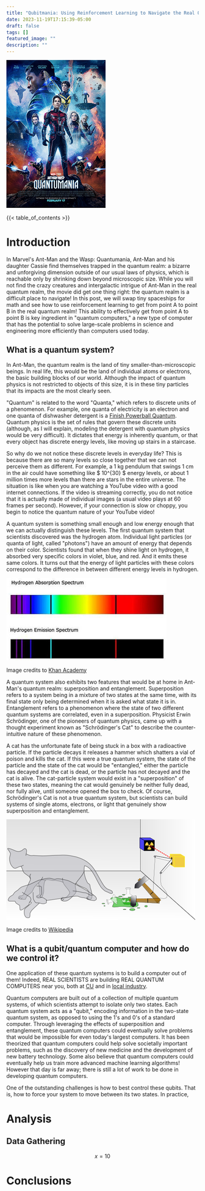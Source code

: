 ```yaml
---
title: "Qubitmania: Using Reinforcement Learning to Navigate the Real Quantum Realm "
date: 2023-11-19T17:15:39-05:00
draft: false
tags: []
featured_image: ""
description: ""
---
```



![Ant-Man Poster](images/ant_man_poster.jpg) 

{{< table_of_contents >}}

# Introduction


In Marvel's Ant-Man and the Wasp: Quantumania, Ant-Man and his daughter Cassie find themselves trapped in the quantum realm: a bizarre and unforgiving dimension outside of our usual laws of physics, which is reachable only by shrinking down beyond microscopic size. While you will not find the crazy creatures and intergalactic intrigue of Ant-Man in the real quantum realm, the movie did get one thing right: the quantum realm is a difficult place to navigate! In this post, we will swap tiny spaceships for math and see how to use reinforcement learning to get from point A to point B in the real quantum realm! This ability to effectively get from point A to point B is key ingredient in "quantum computers," a new type of computer that has the potential to solve large-scale problems in science and engineering more efficiently than computers used today.

<!-- ![Ant-Man Spaceship](images/quantumania_spaceship.jpg)  -->

## What is a quantum system?

In Ant-Man, the quantum realm is the land of tiny smaller-than-microscopic beings. In real life, this would be the land of individual atoms or electrons, the basic building blocks of our world. Although the impact of quantum physics is not restricted to objects of this size, it is in these tiny particles that its impacts are the most clearly seen.

"Quantum" is related to the word "Quanta," which refers to discrete units of a phenomenon. For example, one quanta of electricity is an electron and one quanta of dishwasher detergent is a [Finish Powerball Quantum](https://www.finishdishwashing.com/products/detergents/quantum-detergent/). Quantum physics is the set of rules that govern these discrete units (although, as I will explain, modeling the detergent with quantum physics would be very difficult). It dictates that energy is inherently quantum, or that every object has discrete energy levels, like moving up stairs in a staircase. 

So why do we not notice these discrete levels in everyday life? This is because there are so many levels so close together that we can not perceive them as different. For example, a 1 kg pendulum that swings 1 cm in the air could have something like $ 10^{30} $ energy levels, or about 1 million times more levels than there are stars in the entire universe. The situation is like when you are watching a YouTube video with a good internet connections. If the video is streaming correctly, you do not notice that it is actually made of individual images (a usual video plays at 60 frames per second). However, if your connection is slow or choppy, you begin to notice the quantum nature of your YouTube video!

A quantum system is something small enough and low energy enough that we can actually distinguish these levels. The first quantum system that scientists discovered was the hydrogen atom. Individual light particles (or quanta of light, called "photons") have an amount of energy that depends on their color. Scientists found that when they shine light on hydrogen, it absorbed very specific colors in violet, blue, and red. And it emits these same colors. It turns out that the energy of light particles with these colors correspond to the difference in between different energy levels in hydrogen.

![hydrogen_spectrum](images/hydrogen_spectrum.png)

Image credits to [Khan Academy](https://www.khanacademy.org/science/physical-chemistry-essentials/x98cdf762ed888601:structure-of-atom/x98cdf762ed888601:bohr-s-model-of-hydrogen-atom/a/absorptionemission-lines)

A quantum system also exhibits two features that would be at home in Ant-Man's quantum realm: superposition and entanglement. Superposition refers to a system being in a mixture of two states at the same time, with its final state only being determined when it is asked what state it is in. Entanglement refers to a phenomenon where the state of two different quantum systems are correlated, even in a superposition. Physicist Erwin Schrödinger, one of the pioneers of quantum physics, came up with a thought experiment known as "Schrödinger's Cat" to describe the counter-intuitive nature of these phenomenon. 

A cat has the unfortunate fate of being stuck in a box with a radioactive particle. If the particle decays it releases a hammer which shatters a vial of poison and kills the cat. If this were a true quantum system, the state of the particle and the state of the cat would be "entangled," either the particle has decayed and the cat is dead, or the particle has not decayed and the cat is alive. The cat-particle system would exist in a "superposition" of these two states, meaning the cat would genuinely be neither fully dead, nor fully alive, until someone opened the box to check. Of course, Schrödinger's Cat is not a true quantum system, but scientists can build systems of single atoms, electrons, or light that genuinely show superposition and entanglement.

![Schrodingers cat](images/Schrodingers_cat.png)

Image credits to [Wikipedia](https://en.wikipedia.org/wiki/Schr%C3%B6dinger%27s_cat)

## What is a qubit/quantum computer and how do we control it?

One application of these quantum systems is to build a computer out of them! Indeed, REAL SCIENTISTS are building REAL QUANTUM COMPUTERS near you, both at [CU](https://www.colorado.edu/initiative/cubit/structure-cubit) and in [local industry](https://www.quantinuum.com/hardware/h2).

Quantum computers are built out of a collection of multiple quantum systems, of which scientists attempt to isolate only two states. Each quantum system acts as a "qubit," encoding information in the two-state quantum system, as opposed to using the 1's and 0's of a standard computer. Through leveraging the effects of superposition and entanglement, these quantum computers could eventually solve problems that would be impossible for even today's largest computers. It has been theorized that quantum computers could help solve societally important problems, such as the discovery of new medicine and the development of new battery technology. Some also believe that quantum computers could eventually help us train more advanced machine learning algorithms! However that day is far away; there is still a lot of work to be done in developing quantum computers.

One of the outstanding challenges is how to best control these qubits. That is, how to force your system to move between its two states. In practice, 








# Analysis

## Data Gathering

$$x = 10$$

# Conclusions